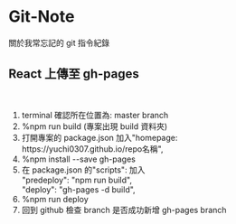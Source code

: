 # Git-Note
關於我常忘記的 git 指令紀錄
<h2>React 上傳至 gh-pages </h2></br>
<ol>
  <li>terminal 確認所在位置為: master branch</li>
  <li>%npm run build (專案出現 build 資料夾)</li>
  <li>打開專案的 package.json 加入"homepage: https://yuchi0307.github.io/repo名稱",</li>
  <li>%npm install --save gh-pages</li>
  <li>在 package.json 的"scripts": 加入</br>
  "predeploy": "npm run build",</br>
  "deploy": "gh-pages -d build",</br>
  </li>
  <li>%npm run deploy</li>
  <li>回到 github 檢查 branch 是否成功新增 gh-pages branch</li>
</ol>
